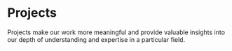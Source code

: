 # Projects
Projects make our work more meaningful and provide valuable insights into our depth of understanding and expertise in a particular field.
